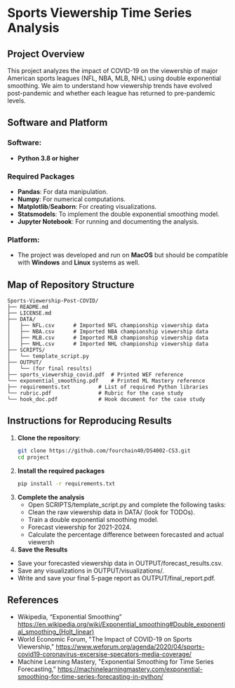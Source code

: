 # Sports Viewership Time Series Analysis

## Project Overview
This project analyzes the impact of COVID-19 on the viewership of major American sports leagues (NFL, NBA, MLB, NHL) using double exponential smoothing. We aim to understand how viewership trends have evolved post-pandemic and whether each league has returned to pre-pandemic levels.

## Software and Platform

### Software:
- **Python 3.8 or higher**

### Required Packages
- **Pandas**: For data manipulation.
- **Numpy**: For numerical computations.
- **Matplotlib**/**Seaborn**: For creating visualizations.
- **Statsmodels**: To implement the double exponential smoothing model.
- **Jupyter Notebook**: For running and documenting the analysis.

### Platform:
- The project was developed and run on **MacOS** but should be compatible with **Windows** and **Linux** systems as well.

## Map of Repository Structure
```plaintext
Sports-Viewership-Post-COVID/
├── README.md
├── LICENSE.md
├── DATA/
│   ├── NFL.csv      # Imported NFL championship viewership data
│   ├── NBA.csv      # Imported NBA championship viewership data
│   ├── MLB.csv      # Imported MLB championship viewership data
│   ├── NHL.csv      # Imported NHL championship viewership data
├── SCRIPTS/
│   └── template_script.py
├── OUTPUT/
│   └── (for final results)
├── sports_viewership_covid.pdf  # Printed WEF reference
└── exponential_smoothing.pdf    # Printed ML Mastery reference
├── requirements.txt         # List of required Python libraries
└── rubric.pdf               # Rubric for the case study
└── hook_doc.pdf             # Hook document for the case study

```
## Instructions for Reproducing Results

1. **Clone the repository**:
   ```bash
   git clone https://github.com/fourchain40/DS4002-CS3.git
   cd project
2. **Install the required packages**
   ```bash
   pip install -r requirements.txt
3. **Complete the analysis**
   - Open SCRIPTS/template_script.py and complete the following tasks:
   - Clean the raw viewership data in DATA/ (look for TODOs).
   - Train a double exponential smoothing model.
   - Forecast viewership for 2021-2024.
   - Calculate the percentage difference between forecasted and actual viewersh
4. **Save the Results**
  - Save your forecasted viewership data in OUTPUT/forecast_results.csv.
  - Save any visualizations in OUTPUT/visualizations/.
  - Write and save your final 5-page report as OUTPUT/final_report.pdf.

## References
- Wikipedia, “Exponential Smoothing” https://en.wikipedia.org/wiki/Exponential_smoothing#Double_exponential_smoothing_(Holt_linear)
- World Economic Forum, "The Impact of COVID-19 on Sports Viewership," https://www.weforum.org/agenda/2020/04/sports-covid19-coronavirus-excersise-specators-media-coverage/
- Machine Learning Mastery, "Exponential Smoothing for Time Series Forecasting," https://machinelearningmastery.com/exponential-smoothing-for-time-series-forecasting-in-python/
